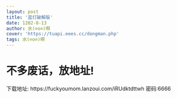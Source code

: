 ```yaml
---
layout: post
title: '蓝灯破解版'
date: 1202-8-13
author: 水(⊙o⊙)啊
cover: 'https://tuapi.eees.cc/dongman.php'
tags: 水(⊙o⊙)啊
---
```

<h1>不多废话，放地址!</h1>
下载地址:
https://fuckyoumom.lanzoui.com/iRUdktdttwh
密码:6666